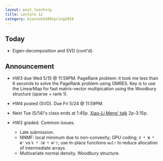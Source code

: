 ```yaml
---
layout: post_teaching
title: Lecture 12
category: biostatm280spring2019
---
```


## Today

* Eigen-decomposition and SVD (cont'd).

## Announcement

* HW3 due Wed 5/15 @ 11:59PM. PageRank problem: it took me less than 6 seconds to solve the PageRank problem using GMRES. Key is to use the LinearMap for fast matrix-vector multipication using the Woodbury structure (sparse + rank 1).

* HW4 posted (SVD). Due Fri 5/24 @ 11:59PM.

* Next Tue (5/14)'s class ends at 1:45p. [Xiao-Li Meng' talk](https://www.biostat.ucla.edu/content/2pm-315pm-statbiostat-joint-seminar-how-small-are-our-big-data-turning-2016-surprise-2020) 2p-3:15p.

* HW2 graded. Common issues.

	* Late submission.  
	* NNMF: local minimum due to non-convexity; GPU coding; `V * W * W'` vs `V * (W * W')`; use in-place functions `mul!` to reduce allocation of intermediate arrays.    
	* Multivariate normal density. Woodbury structure.  